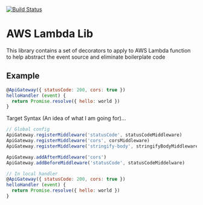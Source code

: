 [![Build Status](https://travis-ci.org/SkippyZA/lambda-lib.svg?branch=master)](https://travis-ci.org/SkippyZA/lambda-lib)


# AWS Lambda Lib

This library contains a set of decorators to apply to AWS Lambda function to help abstract the event source
and eliminate boilerplate code


## Example

```javascript
@ApiGateway({ statusCode: 200, cors: true })
helloHandler (event) {
  return Promise.resolve({ hello: world })
}
```

Target Syntax (An idea of what I am going for)...
```javascript
// Global config
ApiGateway.registerMiddleware('statusCode', statusCodeMiddleware)
ApiGateway.registerMiddleware('cors', corsMiddleware)
ApiGateway.registerMiddleware('stringify-body', stringifyBodyMiddleware)

ApiGateway.addAfterMiddleware('cors')
ApiGateway.addBeforeMiddleware('statusCode', statusCodeMiddelware)

// In local handler
@ApiGateway({ statusCode: 200, cors: true })
helloHandler (event) {
  return Promise.resolve({ hello: world })
}
```
